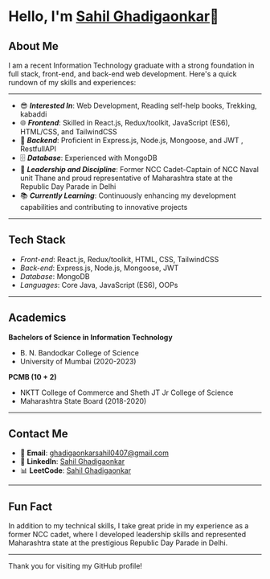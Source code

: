 # Hello, I'm [Sahil Ghadigaonkar](https://github.com/sahilghadi47)👋

## About Me

I am a recent Information Technology graduate with a strong foundation in full stack, front-end, and back-end web development. Here's a quick rundown of my skills and experiences:

---

-   😎 _**Interested In**_: Web Development, Reading self-help books, Trekking, kabaddi 
-   🌐 _**Frontend**_: Skilled in React.js, Redux/toolkit, JavaScript (ES6), HTML/CSS, and TailwindCSS
-   💾 _**Backend**_: Proficient in Express.js, Node.js, Mongoose, and JWT , RestfullAPI
-   🗄️ _**Database**_: Experienced with MongoDB
-   🏅 _**Leadership and Discipline**_: Former NCC Cadet-Captain of NCC Naval unit Thane and proud representative of Maharashtra state at the Republic Day Parade in Delhi
-   📚 _**Currently Learning**_: Continuously enhancing my development capabilities and contributing to innovative projects

---

## Tech Stack

-   _*Front-end*_: React.js, Redux/toolkit, HTML, CSS, TailwindCSS
-   _*Back-end*_: Express.js, Node.js, Mongoose, JWT
-   _*Database*_: MongoDB
-   _*Languages*_: Core Java, JavaScript (ES6), OOPs

---

## Academics

**Bachelors of Science in Information Technology**

-   B. N. Bandodkar College of Science
-   University of Mumbai (2020-2023)

**PCMB (10 + 2)**

-   NKTT College of Commerce and Sheth JT Jr College of Science
-   Maharashtra State Board (2018-2020)

---

## Contact Me

-   📧 **Email**: [ghadigaonkarsahil0407@gmail.com](mailto:ghadigaonkarsahil0407@gmail.com)
-   💼 **LinkedIn**: [Sahil Ghadigaonkar](https://www.linkedin.com/in/ghadigaonkarsahil47/)
-   📊 **LeetCode**: [Sahil Ghadigaonkar](https://leetcode.com/u/ghadigaonkarsahil0407/)

---

## Fun Fact

In addition to my technical skills, I take great pride in my experience as a former NCC cadet, where I developed leadership skills and represented Maharashtra state at the prestigious Republic Day Parade in Delhi.

---

Thank you for visiting my GitHub profile!
